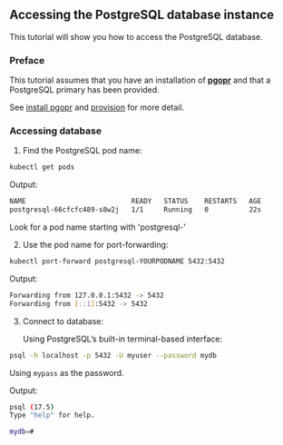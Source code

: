 ## Accessing the PostgreSQL database instance

This tutorial will show you how to access the PostgreSQL database.

### Preface

This tutorial assumes that you have an installation of [**pgopr**](https://github.com/pgopr/pgopr) and that a PostgreSQL primary has been provided.

See [install pgopr](./01_install_operator.md) and [provision](./02_provision.md) for more detail.

### Accessing database

1. Find the PostgreSQL pod name:

```bash
kubectl get pods
```

Output:

```bash
NAME                          READY   STATUS    RESTARTS   AGE
postgresql-66cfcfc489-s8w2j   1/1     Running   0          22s
```

Look for a pod name starting with 'postgresql-'

2. Use the pod name for port-forwarding:

```bash
kubectl port-forward postgresql-YOURPODNAME 5432:5432
```

Output:

```bash
Forwarding from 127.0.0.1:5432 -> 5432
Forwarding from [::1]:5432 -> 5432
```

3. Connect to database:

   Using PostgreSQL’s built-in terminal-based interface:

```bash
psql -h localhost -p 5432 -U myuser --password mydb
```

Using `mypass` as the password.

Output:

```bash
psql (17.5)
Type "help" for help.

mydb=#
```
